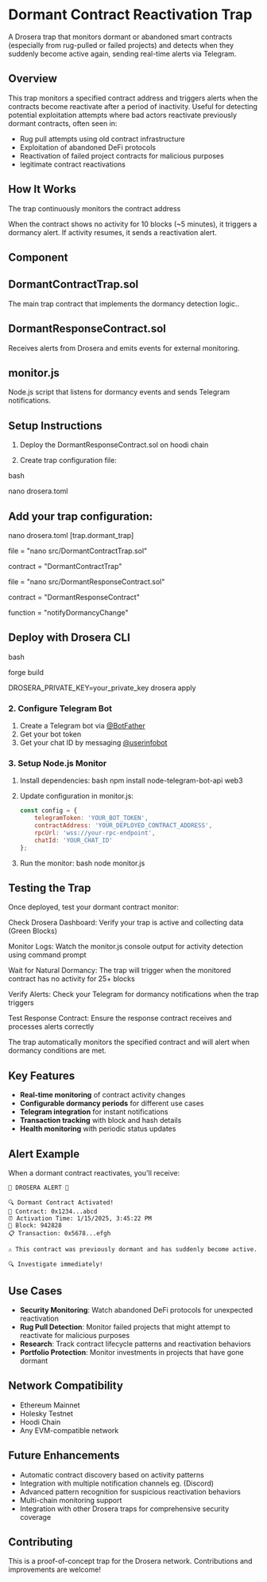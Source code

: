 # Dormant Contract Reactivation Trap

A Drosera trap that monitors dormant or abandoned smart contracts (especially from rug-pulled or failed projects) and detects when they suddenly become active again, sending real-time alerts via Telegram.

## Overview

This trap monitors a specified contract address and triggers alerts when the contracts become reactivate after a period of inactivity. Useful for detecting potential exploitation attempts where bad actors reactivate previously dormant contracts, often seen in:

- Rug pull attempts using old contract infrastructure
- Exploitation of abandoned DeFi protocols
- Reactivation of failed project contracts for malicious purposes
- legitimate contract reactivations

## How It Works

The trap continuously monitors the contract address

When the contract shows no activity for 10 blocks (~5 minutes), it triggers a dormancy alert. If activity resumes, it sends a reactivation alert.

## Component

## DormantContractTrap.sol
The main trap contract that implements the dormancy detection logic..

## DormantResponseContract.sol
Receives alerts from Drosera and emits events for external monitoring.

## monitor.js
Node.js script that listens for dormancy events and sends Telegram notifications.

## Setup Instructions

1. Deploy the DormantResponseContract.sol on hoodi chain

2. Create trap configuration file:

bash 

nano drosera.toml

## Add your trap configuration:

nano drosera.toml
[trap.dormant_trap]

file = "nano src/DormantContractTrap.sol"

contract = "DormantContractTrap"

file = "nano src/DormantResponseContract.sol"

contract = "DormantResponseContract"

function = "notifyDormancyChange"

## Deploy with Drosera CLI

bash

forge build

DROSERA_PRIVATE_KEY=your_private_key drosera apply

### 2. Configure Telegram Bot

1. Create a Telegram bot via [@BotFather](https://t.me/botfather)
2. Get your bot token
3. Get your chat ID by messaging [@userinfobot](https://t.me/userinfobot)

### 3. Setup Node.js Monitor

1. Install dependencies:
   bash
   npm install node-telegram-bot-api web3
 

2. Update configuration in monitor.js:
   ```javascript
   const config = {
       telegramToken: 'YOUR_BOT_TOKEN',
       contractAddress: 'YOUR_DEPLOYED_CONTRACT_ADDRESS',
       rpcUrl: 'wss://your-rpc-endpoint',
       chatId: 'YOUR_CHAT_ID'
   };
   ```

3. Run the monitor:
   bash
   node monitor.js
   

## Testing the Trap

Once deployed, test your dormant contract monitor:

Check Drosera Dashboard: Verify your trap is active and collecting data (Green Blocks)

Monitor Logs: Watch the monitor.js console output for activity detection using command prompt

Wait for Natural Dormancy: The trap will trigger when the monitored contract has no activity for 25+ blocks

Verify Alerts: Check your Telegram for dormancy notifications when the trap triggers

Test Response Contract: Ensure the response contract receives and processes alerts correctly

The trap automatically monitors the specified contract and will alert when dormancy conditions are met.

## Key Features

- **Real-time monitoring** of contract activity changes
- **Configurable dormancy periods** for different use cases  
- **Telegram integration** for instant notifications
- **Transaction tracking** with block and hash details
- **Health monitoring** with periodic status updates

## Alert Example

When a dormant contract reactivates, you'll receive:

```
🚨 DROSERA ALERT 🚨

🔍 Dormant Contract Activated!
📧 Contract: 0x1234...abcd
⏰ Activation Time: 1/15/2025, 3:45:22 PM
🔗 Block: 942828
📋 Transaction: 0x5678...efgh

⚠️ This contract was previously dormant and has suddenly become active.

🔍 Investigate immediately!
```

## Use Cases

- **Security Monitoring**: Watch abandoned DeFi protocols for unexpected reactivation
- **Rug Pull Detection**: Monitor failed projects that might attempt to reactivate for malicious purposes
- **Research**: Track contract lifecycle patterns and reactivation behaviors
- **Portfolio Protection**: Monitor investments in projects that have gone dormant

## Network Compatibility

- Ethereum Mainnet
- Holesky Testnet  
- Hoodi Chain
- Any EVM-compatible network

## Future Enhancements

- Automatic contract discovery based on activity patterns
- Integration with multiple notification channels eg. (Discord)
- Advanced pattern recognition for suspicious reactivation behaviors
- Multi-chain monitoring support
- Integration with other Drosera traps for comprehensive security coverage

## Contributing

This is a proof-of-concept trap for the Drosera network. Contributions and improvements are welcome!
